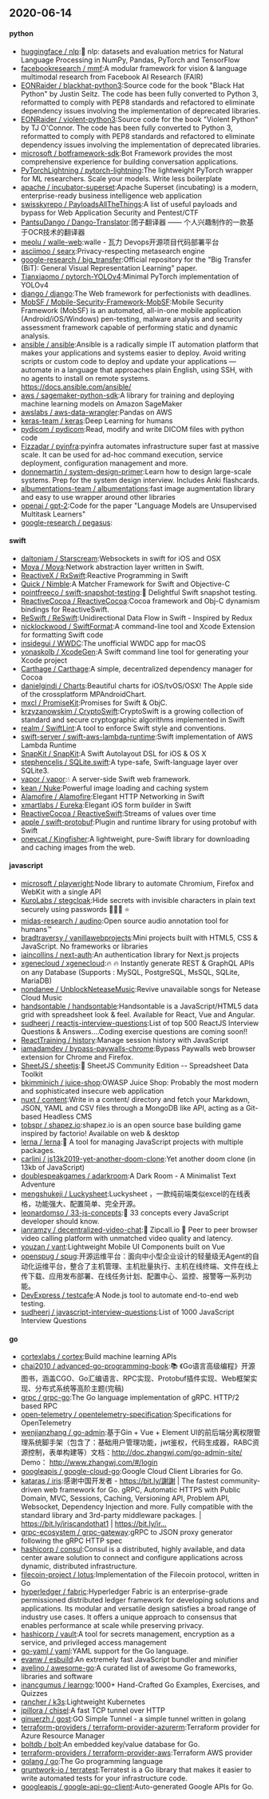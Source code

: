 ## 2020-06-14

#### python
* [huggingface / nlp](https://github.com/huggingface/nlp):🤗
nlp: datasets and evaluation metrics for Natural Language Processing in NumPy, Pandas, PyTorch and TensorFlow
* [facebookresearch / mmf](https://github.com/facebookresearch/mmf):A modular framework for vision & language multimodal research from Facebook AI Research (FAIR)
* [EONRaider / blackhat-python3](https://github.com/EONRaider/blackhat-python3):Source code for the book "Black Hat Python" by Justin Seitz. The code has been fully converted to Python 3, reformatted to comply with PEP8 standards and refactored to eliminate dependency issues involving the implementation of deprecated libraries.
* [EONRaider / violent-python3](https://github.com/EONRaider/violent-python3):Source code for the book "Violent Python" by TJ O'Connor. The code has been fully converted to Python 3, reformatted to comply with PEP8 standards and refactored to eliminate dependency issues involving the implementation of deprecated libraries.
* [microsoft / botframework-sdk](https://github.com/microsoft/botframework-sdk):Bot Framework provides the most comprehensive experience for building conversation applications.
* [PyTorchLightning / pytorch-lightning](https://github.com/PyTorchLightning/pytorch-lightning):The lightweight PyTorch wrapper for ML researchers. Scale your models. Write less boilerplate
* [apache / incubator-superset](https://github.com/apache/incubator-superset):Apache Superset (incubating) is a modern, enterprise-ready business intelligence web application
* [swisskyrepo / PayloadsAllTheThings](https://github.com/swisskyrepo/PayloadsAllTheThings):A list of useful payloads and bypass for Web Application Security and Pentest/CTF
* [PantsuDango / Dango-Translator](https://github.com/PantsuDango/Dango-Translator):团子翻译器 —— 个人兴趣制作的一款基于OCR技术的翻译器
* [meolu / walle-web](https://github.com/meolu/walle-web):walle - 瓦力 Devops开源项目代码部署平台
* [asciimoo / searx](https://github.com/asciimoo/searx):Privacy-respecting metasearch engine
* [google-research / big_transfer](https://github.com/google-research/big_transfer):Official repository for the "Big Transfer (BiT): General Visual Representation Learning" paper.
* [Tianxiaomo / pytorch-YOLOv4](https://github.com/Tianxiaomo/pytorch-YOLOv4):Minimal PyTorch implementation of YOLOv4
* [django / django](https://github.com/django/django):The Web framework for perfectionists with deadlines.
* [MobSF / Mobile-Security-Framework-MobSF](https://github.com/MobSF/Mobile-Security-Framework-MobSF):Mobile Security Framework (MobSF) is an automated, all-in-one mobile application (Android/iOS/Windows) pen-testing, malware analysis and security assessment framework capable of performing static and dynamic analysis.
* [ansible / ansible](https://github.com/ansible/ansible):Ansible is a radically simple IT automation platform that makes your applications and systems easier to deploy. Avoid writing scripts or custom code to deploy and update your applications — automate in a language that approaches plain English, using SSH, with no agents to install on remote systems. https://docs.ansible.com/ansible/
* [aws / sagemaker-python-sdk](https://github.com/aws/sagemaker-python-sdk):A library for training and deploying machine learning models on Amazon SageMaker
* [awslabs / aws-data-wrangler](https://github.com/awslabs/aws-data-wrangler):Pandas on AWS
* [keras-team / keras](https://github.com/keras-team/keras):Deep Learning for humans
* [pydicom / pydicom](https://github.com/pydicom/pydicom):Read, modify and write DICOM files with python code
* [Fizzadar / pyinfra](https://github.com/Fizzadar/pyinfra):pyinfra automates infrastructure super fast at massive scale. It can be used for ad-hoc command execution, service deployment, configuration management and more.
* [donnemartin / system-design-primer](https://github.com/donnemartin/system-design-primer):Learn how to design large-scale systems. Prep for the system design interview. Includes Anki flashcards.
* [albumentations-team / albumentations](https://github.com/albumentations-team/albumentations):fast image augmentation library and easy to use wrapper around other libraries
* [openai / gpt-2](https://github.com/openai/gpt-2):Code for the paper "Language Models are Unsupervised Multitask Learners"
* [google-research / pegasus](https://github.com/google-research/pegasus):

#### swift
* [daltoniam / Starscream](https://github.com/daltoniam/Starscream):Websockets in swift for iOS and OSX
* [Moya / Moya](https://github.com/Moya/Moya):Network abstraction layer written in Swift.
* [ReactiveX / RxSwift](https://github.com/ReactiveX/RxSwift):Reactive Programming in Swift
* [Quick / Nimble](https://github.com/Quick/Nimble):A Matcher Framework for Swift and Objective-C
* [pointfreeco / swift-snapshot-testing](https://github.com/pointfreeco/swift-snapshot-testing):📸
Delightful Swift snapshot testing.
* [ReactiveCocoa / ReactiveCocoa](https://github.com/ReactiveCocoa/ReactiveCocoa):Cocoa framework and Obj-C dynamism bindings for ReactiveSwift.
* [ReSwift / ReSwift](https://github.com/ReSwift/ReSwift):Unidirectional Data Flow in Swift - Inspired by Redux
* [nicklockwood / SwiftFormat](https://github.com/nicklockwood/SwiftFormat):A command-line tool and Xcode Extension for formatting Swift code
* [insidegui / WWDC](https://github.com/insidegui/WWDC):The unofficial WWDC app for macOS
* [yonaskolb / XcodeGen](https://github.com/yonaskolb/XcodeGen):A Swift command line tool for generating your Xcode project
* [Carthage / Carthage](https://github.com/Carthage/Carthage):A simple, decentralized dependency manager for Cocoa
* [danielgindi / Charts](https://github.com/danielgindi/Charts):Beautiful charts for iOS/tvOS/OSX! The Apple side of the crossplatform MPAndroidChart.
* [mxcl / PromiseKit](https://github.com/mxcl/PromiseKit):Promises for Swift & ObjC.
* [krzyzanowskim / CryptoSwift](https://github.com/krzyzanowskim/CryptoSwift):CryptoSwift is a growing collection of standard and secure cryptographic algorithms implemented in Swift
* [realm / SwiftLint](https://github.com/realm/SwiftLint):A tool to enforce Swift style and conventions.
* [swift-server / swift-aws-lambda-runtime](https://github.com/swift-server/swift-aws-lambda-runtime):Swift implementation of AWS Lambda Runtime
* [SnapKit / SnapKit](https://github.com/SnapKit/SnapKit):A Swift Autolayout DSL for iOS & OS X
* [stephencelis / SQLite.swift](https://github.com/stephencelis/SQLite.swift):A type-safe, Swift-language layer over SQLite3.
* [vapor / vapor](https://github.com/vapor/vapor):💧
A server-side Swift web framework.
* [kean / Nuke](https://github.com/kean/Nuke):Powerful image loading and caching system
* [Alamofire / Alamofire](https://github.com/Alamofire/Alamofire):Elegant HTTP Networking in Swift
* [xmartlabs / Eureka](https://github.com/xmartlabs/Eureka):Elegant iOS form builder in Swift
* [ReactiveCocoa / ReactiveSwift](https://github.com/ReactiveCocoa/ReactiveSwift):Streams of values over time
* [apple / swift-protobuf](https://github.com/apple/swift-protobuf):Plugin and runtime library for using protobuf with Swift
* [onevcat / Kingfisher](https://github.com/onevcat/Kingfisher):A lightweight, pure-Swift library for downloading and caching images from the web.

#### javascript
* [microsoft / playwright](https://github.com/microsoft/playwright):Node library to automate Chromium, Firefox and WebKit with a single API
* [KuroLabs / stegcloak](https://github.com/KuroLabs/stegcloak):Hide secrets with invisible characters in plain text securely using passwords 🧙🏻‍♂️
⭐
* [midas-research / audino](https://github.com/midas-research/audino):Open source audio annotation tool for humans™
* [bradtraversy / vanillawebprojects](https://github.com/bradtraversy/vanillawebprojects):Mini projects built with HTML5, CSS & JavaScript. No frameworks or libraries
* [iaincollins / next-auth](https://github.com/iaincollins/next-auth):An authentication library for Next.js projects
* [xgenecloud / xgenecloud](https://github.com/xgenecloud/xgenecloud):🔥
🔥
Instantly generate REST & GraphQL APIs on any Database (Supports : MySQL, PostgreSQL, MsSQL, SQLite, MariaDB)
* [nondanee / UnblockNeteaseMusic](https://github.com/nondanee/UnblockNeteaseMusic):Revive unavailable songs for Netease Cloud Music
* [handsontable / handsontable](https://github.com/handsontable/handsontable):Handsontable is a JavaScript/HTML5 data grid with spreadsheet look & feel. Available for React, Vue and Angular.
* [sudheerj / reactjs-interview-questions](https://github.com/sudheerj/reactjs-interview-questions):List of top 500 ReactJS Interview Questions & Answers....Coding exercise questions are coming soon!!
* [ReactTraining / history](https://github.com/ReactTraining/history):Manage session history with JavaScript
* [iamadamdev / bypass-paywalls-chrome](https://github.com/iamadamdev/bypass-paywalls-chrome):Bypass Paywalls web browser extension for Chrome and Firefox.
* [SheetJS / sheetjs](https://github.com/SheetJS/sheetjs):📗
SheetJS Community Edition -- Spreadsheet Data Toolkit
* [bkimminich / juice-shop](https://github.com/bkimminich/juice-shop):OWASP Juice Shop: Probably the most modern and sophisticated insecure web application
* [nuxt / content](https://github.com/nuxt/content):Write in a content/ directory and fetch your Markdown, JSON, YAML and CSV files through a MongoDB like API, acting as a Git-based Headless CMS
* [tobspr / shapez.io](https://github.com/tobspr/shapez.io):shapez.io is an open source base building game inspired by factorio! Available on web & desktop
* [lerna / lerna](https://github.com/lerna/lerna):🐉
A tool for managing JavaScript projects with multiple packages.
* [carlini / js13k2019-yet-another-doom-clone](https://github.com/carlini/js13k2019-yet-another-doom-clone):Yet another doom clone (in 13kb of JavaScript)
* [doublespeakgames / adarkroom](https://github.com/doublespeakgames/adarkroom):A Dark Room - A Minimalist Text Adventure
* [mengshukeji / Luckysheet](https://github.com/mengshukeji/Luckysheet):Luckysheet ，一款纯前端类似excel的在线表格，功能强大、配置简单、完全开源。
* [leonardomso / 33-js-concepts](https://github.com/leonardomso/33-js-concepts):📜
33 concepts every JavaScript developer should know.
* [ianramzy / decentralized-video-chat](https://github.com/ianramzy/decentralized-video-chat):🚀
Zipcall.io
🚀
Peer to peer browser video calling platform with unmatched video quality and latency.
* [youzan / vant](https://github.com/youzan/vant):Lightweight Mobile UI Components built on Vue
* [openspug / spug](https://github.com/openspug/spug):开源运维平台：面向中小型企业设计的轻量级无Agent的自动化运维平台，整合了主机管理、主机批量执行、主机在线终端、文件在线上传下载、应用发布部署、在线任务计划、配置中心、监控、报警等一系列功能。
* [DevExpress / testcafe](https://github.com/DevExpress/testcafe):A Node.js tool to automate end-to-end web testing.
* [sudheerj / javascript-interview-questions](https://github.com/sudheerj/javascript-interview-questions):List of 1000 JavaScript Interview Questions

#### go
* [cortexlabs / cortex](https://github.com/cortexlabs/cortex):Build machine learning APIs
* [chai2010 / advanced-go-programming-book](https://github.com/chai2010/advanced-go-programming-book):📚
《Go语言高级编程》开源图书，涵盖CGO、Go汇编语言、RPC实现、Protobuf插件实现、Web框架实现、分布式系统等高阶主题(完稿)
* [grpc / grpc-go](https://github.com/grpc/grpc-go):The Go language implementation of gRPC. HTTP/2 based RPC
* [open-telemetry / opentelemetry-specification](https://github.com/open-telemetry/opentelemetry-specification):Specifications for OpenTelemetry
* [wenjianzhang / go-admin](https://github.com/wenjianzhang/go-admin):基于Gin + Vue + Element UI的前后端分离权限管理系统脚手架（包含了：基础用户管理功能，jwt鉴权，代码生成器，RABC资源控制，表单构建等）文档：http://doc.zhangwj.com/go-admin-site/ Demo： http://www.zhangwj.com/#/login
* [googleapis / google-cloud-go](https://github.com/googleapis/google-cloud-go):Google Cloud Client Libraries for Go.
* [kataras / iris](https://github.com/kataras/iris):感谢中国开发者 - https://bit.ly/謝謝 | The fastest community-driven web framework for Go. gRPC, Automatic HTTPS with Public Domain, MVC, Sessions, Caching, Versioning API, Problem API, Websocket, Dependency Injection and more. Fully compatible with the standard library and 3rd-party middleware packages. | https://bit.ly/iriscandothat1 | https://bit.ly/ir…
* [grpc-ecosystem / grpc-gateway](https://github.com/grpc-ecosystem/grpc-gateway):gRPC to JSON proxy generator following the gRPC HTTP spec
* [hashicorp / consul](https://github.com/hashicorp/consul):Consul is a distributed, highly available, and data center aware solution to connect and configure applications across dynamic, distributed infrastructure.
* [filecoin-project / lotus](https://github.com/filecoin-project/lotus):Implementation of the Filecoin protocol, written in Go
* [hyperledger / fabric](https://github.com/hyperledger/fabric):Hyperledger Fabric is an enterprise-grade permissioned distributed ledger framework for developing solutions and applications. Its modular and versatile design satisfies a broad range of industry use cases. It offers a unique approach to consensus that enables performance at scale while preserving privacy.
* [hashicorp / vault](https://github.com/hashicorp/vault):A tool for secrets management, encryption as a service, and privileged access management
* [go-yaml / yaml](https://github.com/go-yaml/yaml):YAML support for the Go language.
* [evanw / esbuild](https://github.com/evanw/esbuild):An extremely fast JavaScript bundler and minifier
* [avelino / awesome-go](https://github.com/avelino/awesome-go):A curated list of awesome Go frameworks, libraries and software
* [inancgumus / learngo](https://github.com/inancgumus/learngo):1000+ Hand-Crafted Go Examples, Exercises, and Quizzes
* [rancher / k3s](https://github.com/rancher/k3s):Lightweight Kubernetes
* [jpillora / chisel](https://github.com/jpillora/chisel):A fast TCP tunnel over HTTP
* [ginuerzh / gost](https://github.com/ginuerzh/gost):GO Simple Tunnel - a simple tunnel written in golang
* [terraform-providers / terraform-provider-azurerm](https://github.com/terraform-providers/terraform-provider-azurerm):Terraform provider for Azure Resource Manager
* [boltdb / bolt](https://github.com/boltdb/bolt):An embedded key/value database for Go.
* [terraform-providers / terraform-provider-aws](https://github.com/terraform-providers/terraform-provider-aws):Terraform AWS provider
* [golang / go](https://github.com/golang/go):The Go programming language
* [gruntwork-io / terratest](https://github.com/gruntwork-io/terratest):Terratest is a Go library that makes it easier to write automated tests for your infrastructure code.
* [googleapis / google-api-go-client](https://github.com/googleapis/google-api-go-client):Auto-generated Google APIs for Go.
